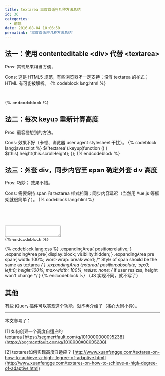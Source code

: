 ```yaml
---
title: textarea 高度自适应几种方法总结
id: 36
categories:
  - 前端
date: 2016-08-04 10:06:50
permalink: '高度自适应几种方法总结'
---
```


## 法一：使用 contenteditable &lt;div&gt; 代替 &lt;textarea&gt;

Pros: 实现起来相当方便。

Cons: 这是 HTML5 规范，有些浏览器不一定支持；没有 textarea 的样式；HTML 有可能被解析。
{% codeblock lang:html %}
<div contenteditable="true"></div>
{% endcodeblock %}

## 法二：每次 keyup 重新计算高度

Pros: 最容易想到的方法。

Cons: 效果不好（卡顿、浏览器 user agent stylesheet 干扰）。
{% codeblock lang:javascript %}
$('textarea').keyup(function () {
    $(this).height(this.scrollHeight);
});
{% endcodeblock %}

## 法三：外套 div，同步内容至 span 确定外套 div 高度

Pros: 巧妙； 效果不错。

Cons: 需要保持 span 和 textarea 样式相同；同步内容延迟（当然用 Vue.js 等框架就很简单了）。
{% codeblock lang:html %}
<div class="expandingArea">
    <pre><br><span></span><br><br></pre>
    <!-- <br> is used for adding padding -->
    <textarea></textarea>
</div>
{% endcodeblock %}

{% codeblock lang:css %}
.expandingArea{
    position:relative;
}
.expandingArea pre{
    display:block;
    visibility:hidden;
}
.expandingArea pre span{
    width: 100%;
    word-wrap: break-word;
    /* Style of span should be the same as textarea */
}
.expandingArea textarea{
    position:absolute;
    top:0;
    left:0;
    height:100%;
    max-width: 100%;
    resize: none;  /* If user resizes, height won't change */
}
{% endcodeblock %}
（JS 实现不同，就不写了）

## 其他

有些 jQuery 插件可以实现这个功能，就不再介绍了（核心大同小异）。

* * *

本文参考了：

[1] 如何创建一个高度自适应的textarea [https://segmentfault.com/q/1010000000095238](https://segmentfault.com/q/1010000000095238)

[2] textarea如何实现高度自适应？ [http://www.xuanfengge.com/textarea-on-how-to-achieve-a-high-degree-of-adaptive.html](http://www.xuanfengge.com/textarea-on-how-to-achieve-a-high-degree-of-adaptive.html)

